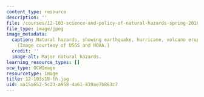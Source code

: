 ```yaml
---
content_type: resource
description: ''
file: /courses/12-103-science-and-policy-of-natural-hazards-spring-2010/aa15a6525c23a9584a61839ae7b863c7_12-103s10-th.jpg
file_type: image/jpeg
image_metadata:
  caption: Natural hazards, showing earthquake, hurricane, volcano eruption and tornado.
    (Image courtesy of USGS and NOAA.)
  credit: ''
  image-alt: Major natural hazards.
learning_resource_types: []
ocw_type: OCWImage
resourcetype: Image
title: 12-103s10-th.jpg
uid: aa15a652-5c23-a958-4a61-839ae7b863c7
---
```

